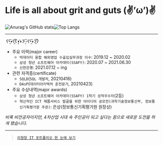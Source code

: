 # Life is all about grit and guts  (✌’ω’)✌

![Anurag's GitHub stats](https://github-readme-stats.vercel.app/api?username=brotherspear1994&show_icons=true)![Top Langs](https://github-readme-stats.vercel.app/api/top-langs/?username=brotherspear1994&layout=compact)

---

​      ʕ•̫͡•ʕ*̫͡*ʕ•͓͡•ʔ-̫͡-ʕ•̫͡•ʔ*̫͡*ʔ

- 주요 이력(major career)
  - `빅데이터 융합 해외영업 수출입실무과정 이수`: 2019.12 ~ 2020.02
  - `삼성 청년 소프트웨어 아카데미(SSAFY)`: 2020.07 ~ 2021.06.30
  - `신한은행`: 2021.07.12 ~ ing
- 관련 자격증(certificate)
  - `SQLD`(`SQL 개발자`, 20210416)
  - `DAsP`(`데이터아키텍처 준전문가`, 20210423)
- 주요 수상내역(major awards)
  - `삼성 청년 소프트웨어 아카데미(SSAFY) 1학기 성적우수자`(2등)
  - `혁신적인 ICT 제품서비스 발굴을 위한 아이디어 공모전(과학기술정보통신부, 정보통신기획평가원 주관)`: 은상(정보통신기획평가원 원장상)

*비록 비전공자이지만, 4차산업 시대 속 주인공이 되고 싶다는 꿈으로 새로운 도전을 하게 됐습니다.*

---

> [`이형창 IT 포트폴리오 한 눈에 보기`](https://github.com/brotherspear1994/HyungChangInterviewPrep_Repo/blob/master/IT%20%ED%8F%AC%ED%8A%B8%ED%8F%B4%EB%A6%AC%EC%98%A4_202106_%EC%9D%B4%ED%98%95%EC%B0%BD.pdf)
